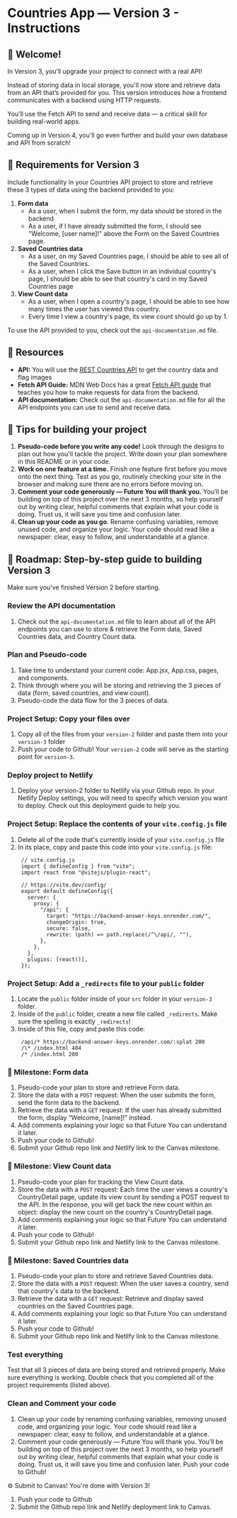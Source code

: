 # Countries App — Version 3 - Instructions

## 👋 Welcome!

In Version 3, you’ll upgrade your project to connect with a real API!

Instead of storing data in local storage, you'll now store and retrieve data from an API that’s provided for you. This version introduces how a frontend communicates with a backend using HTTP requests.

You’ll use the Fetch API to send and receive data — a critical skill for building real-world apps.

Coming up in Version 4, you'll go even further and build your own database and API from scratch!

## 🎯 Requirements for Version 3

Include functionality in your Countries API project to store and retrieve these 3 types of data using the backend provided to you: 

1. **Form data**
    - As a user, when I submit the form, my data should be stored in the backend
    - As a user, if I have already submitted the form, I should see "Welcome, [user name]!" above the Form on the Saved Countries page. 
2. **Saved Countries data**
    - As a user, on my Saved Countries page, I should be able to see all of the Saved Countries.
    - As a user, when I click the Save button in an individual country's page, I should be able to see that country's card in my Saved Countries page
3. **View Count data** 
    - As a user, when I open a country's page, I should be able to see how many times the user has viewed this country.
    - Every time I view a country's page, its view count should go up by 1.
  
To use the API provided to you, check out the `api-documentation.md` file. 

## 🔗 Resources

- **API:** You will use the [REST Countries API](https://restcountries.com) to get the country data and flag images
- **Fetch API Guide:** MDN Web Docs has a great [Fetch API guide](https://developer.mozilla.org/en-US/docs/Web/API/Fetch_API/Using_Fetch) that teaches you how to make requests for data from the backend.
- **API documentation:** Check out the `api-documentation.md` file for all the API endpoints you can use to send and receive data. 

## 📝 Tips for building your project

1. **Pseudo-code before you write any code!** Look through the designs to plan out how you'll tackle the project. Write down your plan somewhere in this README or in your code.
2. **Work on one feature at a time.** Finish one feature first before you move onto the next thing. Test as you go, routinely checking your site in the browser and making sure there are no errors before moving on. 
3. **Comment your code generously — Future You will thank you.** You’ll be building on top of this project over the next 3 months, so help yourself out by writing clear, helpful comments that explain what your code is doing. Trust us, it will save you time and confusion later.
4. **Clean up your code as you go**. Rename confusing variables, remove unused code, and organize your logic. Your code should read like a newspaper: clear, easy to follow, and understandable at a glance.

## 🚀 Roadmap: Step-by-step guide to building Version 3
Make sure you've finished Version 2 before starting. 

### Review the API documentation
1. Check out the `api-documentation.md` file to learn about all of the API endpoints you can use to store & retrieve the Form data, Saved Countries data, and Country Count data.

### Plan and Pseudo-code
1. Take time to understand your current code: App.jsx, App.css, pages, and components.
2. Think through where you will be storing and retrieving the 3 pieces of data (form, saved countries, and view count).
3. Pseudo-code the data flow for the 3 pieces of data. 

###  Project Setup: Copy your files over 
1. Copy all of the files from your `version-2` folder and paste them into your `version-3` folder
2. Push your code to Github! Your `version-2` code will serve as the starting point for `version-3`.

### Deploy project to Netlify
1. Deploy your version-2 folder to Netlify via your Github repo. In your Netlify Deploy settings, you will need to specify which version you want to deploy. Check out this deployment guide to help you.

### Project Setup: Replace the contents of your `vite.config.js` file
1. Delete all of the code that's currently inside of your `vite.config.js` file
2. In its place, copy and paste this code into your `vite.config.js` file:
   ```
    // vite.config.js
    import { defineConfig } from "vite";
    import react from "@vitejs/plugin-react";
    
    // https://vite.dev/config/
    export default defineConfig({
      server: {
        proxy: {
          "/api": {
            target: "https://backend-answer-keys.onrender.com/",
            changeOrigin: true,
            secure: false,
            rewrite: (path) => path.replace(/^\/api/, ""),
          },
        },
      },
      plugins: [react()],
    });

   ```

### Project Setup: Add a `_redirects` file to your `public` folder
1. Locate the `public` folder inside of your `src` folder in your `version-3` folder.
2. Inside of the `public` folder, create a new file called `_redirects`. Make sure the spelling is exactly `_redirects`!
3. Inside of this file, copy and paste this code:
   ```
    /api/* https://backend-answer-keys.onrender.com/:splat 200
    /\* /index.html 404
    /* /index.html 200
   ```

### 🎯 Milestone: Form data
1. Pseudo-code your plan to store and retrieve Form data. 
2. Store the data with a `POST` request: When the user submits the form, send the form data to the backend.
3. Retrieve the data with a `GET` request: If the user has already submitted the form, display “Welcome, [name]!” instead.
4. Add comments explaining your logic so that Future You can understand it later.
5. Push your code to Github!
6. Submit your Github repo link and Netlify link to the Canvas milestone.

### 🎯 Milestone: View Count data 
1. Pseudo-code your plan for tracking the View Count data. 
2. Store the data with a `POST` request: Each time the user views a country's CountryDetail page, update its view count by sending a POST request to the API. In the response, you will get back the new count within an object: display the new count on the country's CountryDetail page. 
3. Add comments explaining your logic so that Future You can understand it later.
4. Push your code to Github!
5. Submit your Github repo link and Netlify link to the Canvas milestone.

### 🎯 Milestone: Saved Countries data
1. Pseudo-code your plan to store and retrieve Saved Countries data.
2. Store the data with a `POST` request: When the user saves a country, send that country's data to the backend.
3. Retrieve the data with a `GET` request: Retrieve and display saved countries on the Saved Countries page.
4. Add comments explaining your logic so that Future You can understand it later.
5. Push your code to Github!
6. Submit your Github repo link and Netlify link to the Canvas milestone.

### Test everything
Test that all 3 pieces of data are being stored and retrieved properly. Make sure everything is working. Double check that you completed all of the project requirements (listed above).

### Clean and Comment your code
1. Clean up your code by renaming confusing variables, removing unused code, and organizing your logic. Your code should read like a newspaper: clear, easy to follow, and understandable at a glance.
2. Comment your code generously — Future You will thank you. You’ll be building on top of this project over the next 3 months, so help yourself out by writing clear, helpful comments that explain what your code is doing. Trust us, it will save you time and confusion later.
Push your code to Github!

⚙️ Submit to Canvas! You're done with Version 3!
1. Push your code to Github
2. Submit the Github repo link and Netlify deployment link to Canvas.


